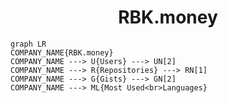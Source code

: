 <h1 align="center">RBK.money</h1>

```mermaid
graph LR
COMPANY_NAME{RBK.money}
COMPANY_NAME ---> U{Users} ---> UN[2]
COMPANY_NAME ---> R{Repositories} ---> RN[1]
COMPANY_NAME ---> G{Gists} ---> GN[2]
COMPANY_NAME ---> ML{Most Used<br>Languages}
```
